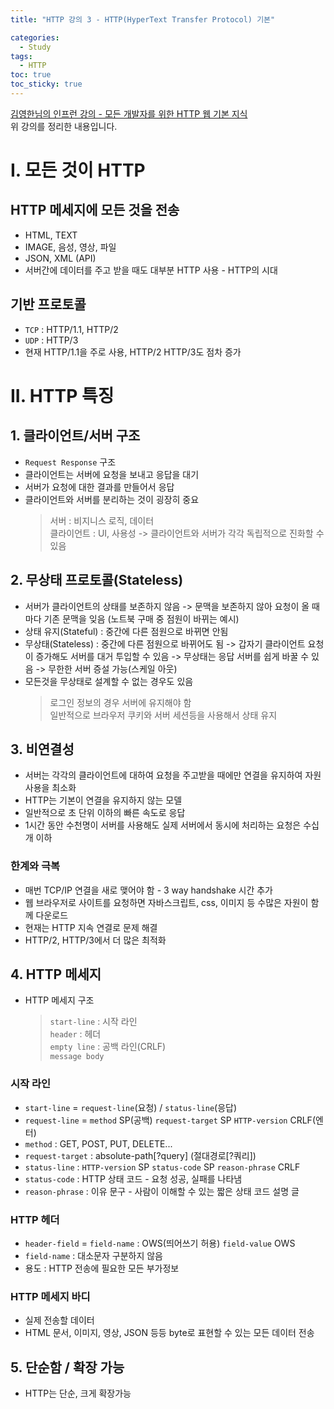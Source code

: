 ```yaml
---
title: "HTTP 강의 3 - HTTP(HyperText Transfer Protocol) 기본"

categories:
  - Study
tags:
  - HTTP
toc: true
toc_sticky: true
---
```


[김영한님의 인프런 강의 - 모든 개발자를 위한 HTTP 웹 기본 지식](https://inf.run/YPMm)  
위 강의를 정리한 내용입니다.

# I. 모든 것이 HTTP

## HTTP 메세지에 모든 것을 전송

- HTML, TEXT
- IMAGE, 음성, 영상, 파일
- JSON, XML (API)
- 서버간에 데이터를 주고 받을 때도 대부분 HTTP 사용 - HTTP의 시대

## 기반 프로토콜

- `TCP` : HTTP/1.1, HTTP/2
- `UDP` : HTTP/3
- 현재 HTTP/1.1을 주로 사용, HTTP/2 HTTP/3도 점차 증가

# II. HTTP 특징

## 1. 클라이언트/서버 구조

- `Request Response` 구조
- 클라이언트는 서버에 요청을 보내고 응답을 대기
- 서버가 요청에 대한 결과를 만들어서 응답
- 클라이언트와 서버를 분리하는 것이 굉장히 중요
  > 서버 : 비지니스 로직, 데이터  
  > 클라이언트 : UI, 사용성
  > -> 클라이언트와 서버가 각각 독립적으로 진화할 수 있음

## 2. 무상태 프로토콜(Stateless)

- 서버가 클라이언트의 상태를 보존하지 않음
  -> 문맥을 보존하지 않아 요청이 올 때마다 기존 문맥을 잊음 (노트북 구매 중 점원이 바뀌는 예시)
- 상태 유지(Stateful) : 중간에 다른 점원으로 바뀌면 안됨
- 무상태(Stateless) : 중간에 다른 점원으로 바뀌어도 됨
  -> 갑자기 클라이언트 요청이 증가해도 서버를 대거 투입할 수 있음
  -> 무상태는 응답 서버를 쉽게 바꿀 수 있음 -> 무한한 서버 증설 가능(스케일 아웃)
- 모든것을 무상태로 설계할 수 없는 경우도 있음
  > 로그인 정보의 경우 서버에 유지해야 함  
  > 일반적으로 브라우저 쿠키와 서버 세션등을 사용해서 상태 유지

## 3. 비연결성

- 서버는 각각의 클라이언트에 대하여 요청을 주고받을 때에만 연결을 유지하여 자원 사용을 최소화
- HTTP는 기본이 연결을 유지하지 않는 모델
- 일반적으로 초 단위 이하의 빠른 속도로 응답
- 1시간 동안 수천명이 서버를 사용해도 실제 서버에서 동시에 처리하는 요청은 수십개 이하

### 한계와 극복

- 매번 TCP/IP 연결을 새로 맺어야 함 - 3 way handshake 시간 추가
- 웹 브라우저로 사이트를 요청하면 자바스크립트, css, 이미지 등 수많은 자원이 함께 다운로드
- 현재는 HTTP 지속 연결로 문제 해결
- HTTP/2, HTTP/3에서 더 많은 최적화

## 4. HTTP 메세지

- HTTP 메세지 구조
  > `start-line` : 시작 라인  
  > `header` : 헤더  
  > `empty line` : 공백 라인(CRLF)  
  > `message body`

### 시작 라인

- `start-line` = `request-line`(요청) / `status-line`(응답)
- `request-line` = `method` SP(공백) `request-target` SP `HTTP-version` CRLF(엔터)
- `method` : GET, POST, PUT, DELETE...
- `request-target` : absolute-path[?query] (절대경로[?쿼리])
- `status-line` : `HTTP-version` SP `status-code` SP `reason-phrase` CRLF
- `status-code` : HTTP 상태 코드 - 요청 성공, 실패를 나타냄
- `reason-phrase` : 이유 문구 - 사람이 이해할 수 있는 짧은 상태 코드 설명 글

### HTTP 헤더

- `header-field` = `field-name` : OWS(띄어쓰기 허용) `field-value` OWS
- `field-name` : 대소문자 구분하지 않음
- 용도 : HTTP 전송에 필요한 모든 부가정보

### HTTP 메세지 바디

- 실제 전송할 데이터
- HTML 문서, 이미지, 영상, JSON 등등 byte로 표현할 수 있는 모든 데이터 전송

## 5. 단순함 / 확장 가능

- HTTP는 단순, 크게 확장가능
